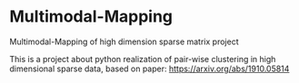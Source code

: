 # Multimodal-Mapping
Multimodal-Mapping of high dimension sparse matrix project

This is a project about python realization of pair-wise clustering in high dimensional sparse data, based on paper:
https://arxiv.org/abs/1910.05814

